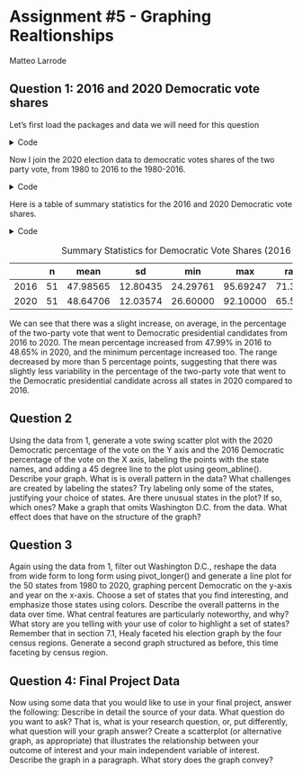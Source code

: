 Assignment \#5 - Graphing Realtionships
================
Matteo Larrode

<script src="README_files/libs/kePrint-0.0.1/kePrint.js"></script>
<link href="README_files/libs/lightable-0.0.1/lightable.css" rel="stylesheet" />


## Question 1: 2016 and 2020 Democratic vote shares

Let’s first load the packages and data we will need for this question

<details>
<summary>Code</summary>

``` r
library(tidyverse)
library(haven)
library(kableExtra) #table
library(psych) #describe function

vote_2020 <- read_csv("data/us_vote_2020.csv")
dem_share_80_16 <- read_dta("data/leipvote1980_2016wide.dta")
```

</details>

Now I join the 2020 election data to democratic votes shares of the two
party vote, from 1980 to 2016 to the 1980-2016.

<details>
<summary>Code</summary>

``` r
vote_80_16 <- left_join(dem_share_80_16, vote_2020, by = "state") %>%
  mutate(pctdem2020 = dem_percent / 100)

vote16_20 <- vote_80_16 %>%
  select(state, stateid, pctdem2016, pctdem2020)
```

</details>

Here is a table of summary statistics for the 2016 and 2020 Democratic
vote shares.

<details>
<summary>Code</summary>

``` r
summary_stats <- describe(vote16_20[ , c('pctdem2016', 'pctdem2020')], fast = TRUE) %>%
  as.data.frame() %>%
  select(-vars) %>%
  mutate(across(-n, ~ . * 100))
  

rownames(summary_stats) <- c("2016", "2020")

   


# Create HTML table
table1 <- kbl(summary_stats, format = "html", align = "c", caption = "Summary Statistics for Democratic Vote Shares (2016-2020)") %>%
  kable_styling(bootstrap_options = c("striped", "hover"), 
                full_width = F,
                fixed_thead = T)

table1
```

</details>
<table class="table table-striped table-hover" style="width: auto !important; margin-left: auto; margin-right: auto;">
<caption>Summary Statistics for Democratic Vote Shares (2016-2020)</caption>
 <thead>
  <tr>
   <th style="text-align:left;position: sticky; top:0; background-color: #FFFFFF;">   </th>
   <th style="text-align:center;position: sticky; top:0; background-color: #FFFFFF;"> n </th>
   <th style="text-align:center;position: sticky; top:0; background-color: #FFFFFF;"> mean </th>
   <th style="text-align:center;position: sticky; top:0; background-color: #FFFFFF;"> sd </th>
   <th style="text-align:center;position: sticky; top:0; background-color: #FFFFFF;"> min </th>
   <th style="text-align:center;position: sticky; top:0; background-color: #FFFFFF;"> max </th>
   <th style="text-align:center;position: sticky; top:0; background-color: #FFFFFF;"> range </th>
   <th style="text-align:center;position: sticky; top:0; background-color: #FFFFFF;"> se </th>
  </tr>
 </thead>
<tbody>
  <tr>
   <td style="text-align:left;"> 2016 </td>
   <td style="text-align:center;"> 51 </td>
   <td style="text-align:center;"> 47.98565 </td>
   <td style="text-align:center;"> 12.80435 </td>
   <td style="text-align:center;"> 24.29761 </td>
   <td style="text-align:center;"> 95.69247 </td>
   <td style="text-align:center;"> 71.39486 </td>
   <td style="text-align:center;"> 1.792967 </td>
  </tr>
  <tr>
   <td style="text-align:left;"> 2020 </td>
   <td style="text-align:center;"> 51 </td>
   <td style="text-align:center;"> 48.64706 </td>
   <td style="text-align:center;"> 12.03574 </td>
   <td style="text-align:center;"> 26.60000 </td>
   <td style="text-align:center;"> 92.10000 </td>
   <td style="text-align:center;"> 65.50000 </td>
   <td style="text-align:center;"> 1.685340 </td>
  </tr>
</tbody>
</table>

We can see that there was a slight increase, on average, in the
percentage of the two-party vote that went to Democratic presidential
candidates from 2016 to 2020. The mean percentage increased from 47.99%
in 2016 to 48.65% in 2020, and the minimum percentage increased too. The
range decreased by more than 5 percentage points, suggesting that there
was slightly less variability in the percentage of the two-party vote
that went to the Democratic presidential candidate across all states in
2020 compared to 2016.

## Question 2

Using the data from 1, generate a vote swing scatter plot with the 2020
Democratic percentage of the vote on the Y axis and the 2016 Democratic
percentage of the vote on the X axis, labeling the points with the state
names, and adding a 45 degree line to the plot using geom_abline().
Describe your graph. What is is overall pattern in the data? What
challenges are created by labeling the states? Try labeling only some of
the states, justifying your choice of states. Are there unusual states
in the plot? If so, which ones? Make a graph that omits Washington D.C.
from the data. What effect does that have on the structure of the graph?

## Question 3

Again using the data from 1, filter out Washington D.C., reshape the
data from wide form to long form using pivot_longer() and generate a
line plot for the 50 states from 1980 to 2020, graphing percent
Democratic on the y-axis and year on the x-axis. Choose a set of states
that you find interesting, and emphasize those states using colors.
Describe the overall patterns in the data over time. What central
features are particularly noteworthy, and why? What story are you
telling with your use of color to highlight a set of states? Remember
that in section 7.1, Healy faceted his election graph by the four census
regions. Generate a second graph structured as before, this time
faceting by census region.

## Question 4: Final Project Data

Now using some data that you would like to use in your final project,
answer the following: Describe in detail the source of your data. What
question do you want to ask? That is, what is your research question,
or, put differently, what question will your graph answer? Create a
scatterplot (or alternative graph, as appropriate) that illustrates the
relationship between your outcome of interest and your main independent
variable of interest. Describe the graph in a paragraph. What story does
the graph convey?
